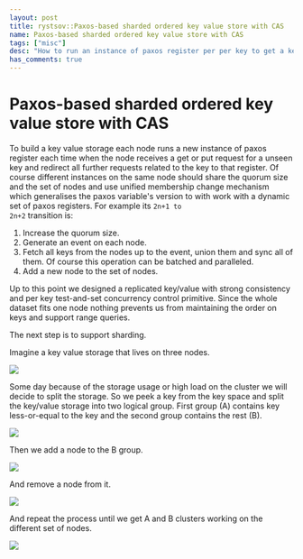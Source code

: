 ```yaml
---
layout: post
title: rystsov::Paxos-based sharded ordered key value store with CAS
name: Paxos-based sharded ordered key value store with CAS
tags: ["misc"]
desc: "How to run an instance of paxos register per per key to get a key value storage and shard it on the fly without loosing consistency"
has_comments: true
---
```


<h1>Paxos-based sharded ordered key value store with CAS</h1>

To build a key value storage each node runs a new instance of paxos register each time when the node receives a get or put request for a unseen key and redirect all further requests related to the key to that register. Of course different instances on the same node should share the quorum size and the set of nodes and use unified membership change mechanism which generalises the paxos variable's version to with work with a dynamic set of paxos registers. For example its <code>2n+1 to 2n+2</code> transition is:
1. Increase the quorum size.
2. Generate an event on each node.
3. Fetch all keys from the nodes up to the event, union them and sync all of them. Of course this operation can be batched and paralleled.
4. Add a new node to the set of nodes.

Up to this point we designed a replicated key/value with strong consistency and per key test-and-set concurrency control primitive. Since the whole dataset fits one node nothing prevents us from maintaining the order on keys and support range queries.

The next step is to support sharding.

Imagine a key value storage that lives on three nodes.

<div><img src="{{ site.url }}/images/sharded-paxos-1.png"/></div>

Some day because of the storage usage or high load on the cluster we will decide to split the storage. So we peek a key from the key space and split the key/value storage into two logical group. First group (A) contains key less-or-equal to the key and the second group contains the rest (B).

<div><img src="{{ site.url }}/images/sharded-paxos-2.png" /></div>

Then we add a node to the B group.

<div><img src="{{ site.url }}/images/sharded-paxos-3.png" /></div>

And remove a node from it.

<div><img src="{{ site.url }}/images/sharded-paxos-4.png" /></div>

And repeat the process until we get A and B clusters working on the different set of nodes.

<div><img src="{{ site.url }}/images/sharded-paxos-5.png" /></div>

